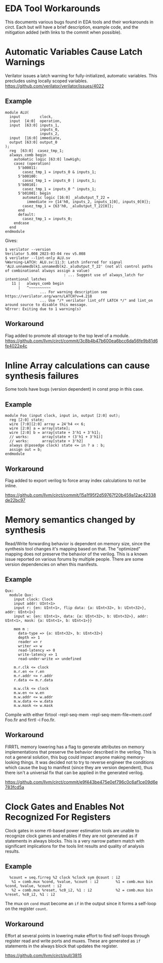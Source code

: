 # EDA Tool Workarounds

This documents various bugs found in EDA tools and their workarounds in circt.
Each but will have a brief description, example code, and the mitigation added
(with links to the commit when possible).  

# Automatic Variables Cause Latch Warnings

Verilator issues a latch warning for fully-initialized, automatic variables.  This precludes using locally scoped variables.
https://github.com/verilator/verilator/issues/4022

## Example
```
module ALU(
  input         clock,
  input  [4:0]  operation,
  input  [63:0] inputs_1,
                inputs_0,
                inputs_2,
  input  [16:0] immediate,
  output [63:0] output_0
);
  reg  [63:0]  casez_tmp_1;
  always_comb begin
    automatic logic [63:0] lowHigh;
    casez (operation)
      5'b00011:
        casez_tmp_1 = inputs_0 & inputs_1;
      5'b00100:
        casez_tmp_1 = inputs_0 | inputs_1;
      5'b00101:
        casez_tmp_1 = inputs_0 ^ inputs_1;
      5'b01001: begin
        automatic logic [16:0] _aluOutput_T_22 =
          immediate >> {14'h0, inputs_2, inputs_1[0], inputs_0[0]};
        casez_tmp_1 = {63'h0, _aluOutput_T_22[0]};
      end
      default:
        casez_tmp_1 = inputs_0;
    endcase
  end
endmodule
```
Gives:
```
$ verilator --version
Verilator 5.008 2023-03-04 rev v5.008
$ verilator --lint-only ALU.sv
%Warning-LATCH: ALU.sv:11:3: Latch inferred for signal 'ALU.unnamedblk1.unnamedblk2._aluOutput_T_22' (not all control paths of combinational always assign a value)
                           : ... Suggest use of always_latch for intentional latches
   11 |   always_comb begin
      |   ^~~~~~~~~~~
                ... For warning description see https://verilator.org/warn/LATCH?v=4.218
                ... Use "/* verilator lint_off LATCH */" and lint_on around source to disable this message.
%Error: Exiting due to 1 warning(s)
```

## Workaround

Flag added to promote all storage to the top level of a module.
https://github.com/llvm/circt/commit/3c8b4b47b600ea6bcc6da56fe9b81d6fe4022e4c

# Inline Array calculations can cause synthesis failures

Some tools have bugs (version dependent) in const prop in this case.

## Example
```
module Foo (input clock, input in, output [2:0] out);
  reg [2:0] state;
  wire [7:0][2:0] array = 24'h4 << 6;
  wire [2:0] a = array[state];
  wire [2:0] b = array[state + 3'h1 + 3'h1];
  // works:      array[state + (3'h1 + 3'h1)]
  // works:      array[state + 3'h2]
  always @(posedge clock) state <= in ? a : b;
  assign out = b;
endmodule
```

## Workaround

Flag added to export verilog to force array index calculations to not be inline.

https://github.com/llvm/circt/commit/15a1f95f2d59767f20b459a12ac42338de22bc97

# Memory semantics changed by synthesis

Read/Write forwarding behavior is dependent on memory size, since the synthesis 
tool changes it's mapping based on that.  The "optimized" mapping does not 
preserve the behavior of the verilog.  This is a known issue reported on various
forums by multiple people.  There are some version dependencies on when this
manifests.

## Example
```
Qux:
  module Qux:
    input clock: Clock
    input addr: UInt<1>
    input r: {en: UInt<1>, flip data: {a: UInt<32>, b: UInt<32>}, addr: UInt<1>}
    input w: {en: UInt<1>, data: {a: UInt<32>, b: UInt<32>}, addr: UInt<1>, mask: {a: UInt<1>, b: UInt<1>}}

    mem m :
      data-type => {a: UInt<32>, b: UInt<32>}
      depth => 1
      reader => r
      writer => w
      read-latency => 0
      write-latency => 1
      read-under-write => undefined

    m.r.clk <= clock
    m.r.en <= r.en
    m.r.addr <= r.addr
    r.data <= m.r.data

    m.w.clk <= clock
    m.w.en <= w.en
    m.w.addr <= w.addr
    m.w.data <= w.data
    m.w.mask <= w.mask
```
Compile with either firtool -repl-seq-mem -repl-seq-mem-file=mem.conf Foo.fir and firrtl -i Foo.fir.

## Workaround

FIRRTL memory lowering has a flag to generate attributes on memory 
implementations that preserve the behavior described in the verilog.  This is 
not a general solution, this bug could impact anyone making memory-looking 
things.  It was decided not to try to reverse engineer the conditions which
cause the bug to manifest (since they are version dependent), thus there isn't
a universal fix that can be applied in the generated verilog.

https://github.com/llvm/circt/commit/e9f443be475e0ef796c0c6af1ce09d6e783fcd5a

# Clock Gates and Enables Not Recognized For Registers

Clock gates in some rtl-based power estimation tools are unable to recognize
clock games and enables if they are not generated as if statements in always
blocks.  This is a very narrow pattern match with significant implications for
the tools lint results and quality of analysis results.

## Example
```
  %count = seq.firreg %2 clock %clock sym @count : i2
￼  %1 = comb.mux %cond, %value, %count : i2		￼  %1 = comb.mux bin %cond, %value, %count : i2
￼  %2 = comb.mux %reset, %c0_i2, %1 : i2		￼  %2 = comb.mux bin %reset, %c0_i2, %1 : i2￼
```

The mux on `cond` must become an `if` in the output since it forms a self-loop
on the register `count`.

## Workaround

Effort at several points in lowering make effort to find self-loops through 
register read and write ports and muxes.  These are generated as `if` statements 
in the always block that updates the register.

https://github.com/llvm/circt/pull/3815